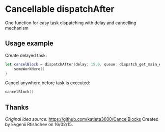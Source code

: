 # Cancellable dispatchAfter

One function for easy task dispatching with delay and cancelling mechanism

## Usage example

Create delayed task:
```swift
let cancelBlock = dispatchAfter(delay: 15.0, queue: dispatch_get_main_queue()) {
    someWorkHere()
}
```

Cancel anywhere before task is executed:
```swift
cancelBlock()
```

## Thanks

*Original idea source:*
https://github.com/katleta3000/CancelBlocks
Created by Evgenii Rtishchev on 16/02/15.
